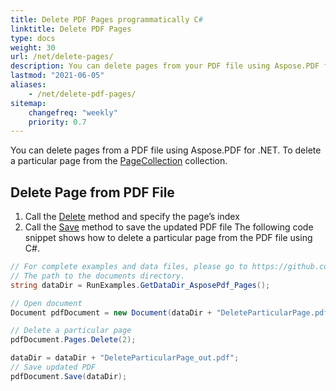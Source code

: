 ```yaml
---
title: Delete PDF Pages programmatically C#
linktitle: Delete PDF Pages
type: docs
weight: 30
url: /net/delete-pages/
description: You can delete pages from your PDF file using Aspose.PDF for .NET  library. 
lastmod: "2021-06-05"
aliases:
    - /net/delete-pdf-pages/
sitemap:
    changefreq: "weekly"
    priority: 0.7
---
```


You can delete pages from a PDF file using Aspose.PDF for .NET. To delete a particular page from the [PageCollection](https://apireference.aspose.com/pdf/net/aspose.pdf/pagecollection) collection.

## Delete Page from PDF File

1. Call the [Delete](https://apireference.aspose.com/pdf/net/aspose.pdf/pagecollection/methods/delete) method and specify the page’s index
1. Call the [Save](https://apireference.aspose.com/pdf/net/aspose.pdf.document/save/methods/4) method to save the updated PDF file
The following code snippet shows how to delete a particular page from the PDF file using C#.

```csharp
// For complete examples and data files, please go to https://github.com/aspose-pdf/Aspose.PDF-for-.NET
// The path to the documents directory.
string dataDir = RunExamples.GetDataDir_AsposePdf_Pages();

// Open document
Document pdfDocument = new Document(dataDir + "DeleteParticularPage.pdf");

// Delete a particular page
pdfDocument.Pages.Delete(2);

dataDir = dataDir + "DeleteParticularPage_out.pdf";
// Save updated PDF
pdfDocument.Save(dataDir);
```
